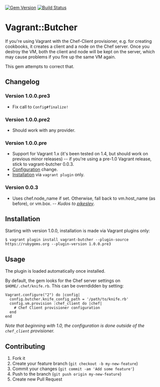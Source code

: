 [![Gem Version](https://badge.fury.io/rb/vagrant-butcher.png)](http://badge.fury.io/rb/vagrant-butcher)
[![Build Status](https://travis-ci.org/cassianoleal/vagrant-butcher.png)](https://travis-ci.org/cassianoleal/vagrant-butcher)

# Vagrant::Butcher

If you're using Vagrant with the Chef-Client provisioner, e.g. for creating cookbooks, it creates a client and a node on the Chef server. Once you destroy the VM, both the client and node will be kept on the server, which may cause problems if you fire up the same VM again.

This gem attempts to correct that.

## Changelog

### Version 1.0.0.pre3

* Fix call to `Config#finalize!`

### Version 1.0.0.pre2

* Should work with any provider.

### Version 1.0.0.pre

* Support for Vagrant 1.x (it's been tested on 1.4, but should work on previous minor releases) -- if you're using a pre-1.0 Vagrant release, stick to vagrant-butcher 0.0.3.
* [Configuration](#usage) change.
* [Installation](#install) via `vagrant plugin` only.

### Version 0.0.3

* Uses chef.node_name if set. Otherwise, fall back to vm.host_name (as before), or vm.box. -- _Kudos to [pikesley](https://github.com/pikesley)_.

## <a id="install"></a>Installation

Starting with version 1.0.0, installation is made via Vagrant plugins only:

    $ vagrant plugin install vagrant-butcher --plugin-source https://rubygems.org --plugin-version 1.0.0.pre3

## <a id='usage'></a>Usage

The plugin is loaded automatically once installed.

By default, the gem looks for the Chef server settings on `$HOME/.chef/knife.rb`. This can be overrdidden by setting:

    Vagrant.configure("2") do |config|
      config.butcher.knife_config_path = '/path/to/knife.rb'
      config.vm.provision :chef_client do |chef|
        # Chef Client provisioner configuration
      end
    end

_Note that beginning with 1.0, the configuration is done outside of the `chef_client` provisioner._

## Contributing

1. Fork it
2. Create your feature branch (`git checkout -b my-new-feature`)
3. Commit your changes (`git commit -am 'Add some feature'`)
4. Push to the branch (`git push origin my-new-feature`)
5. Create new Pull Request
